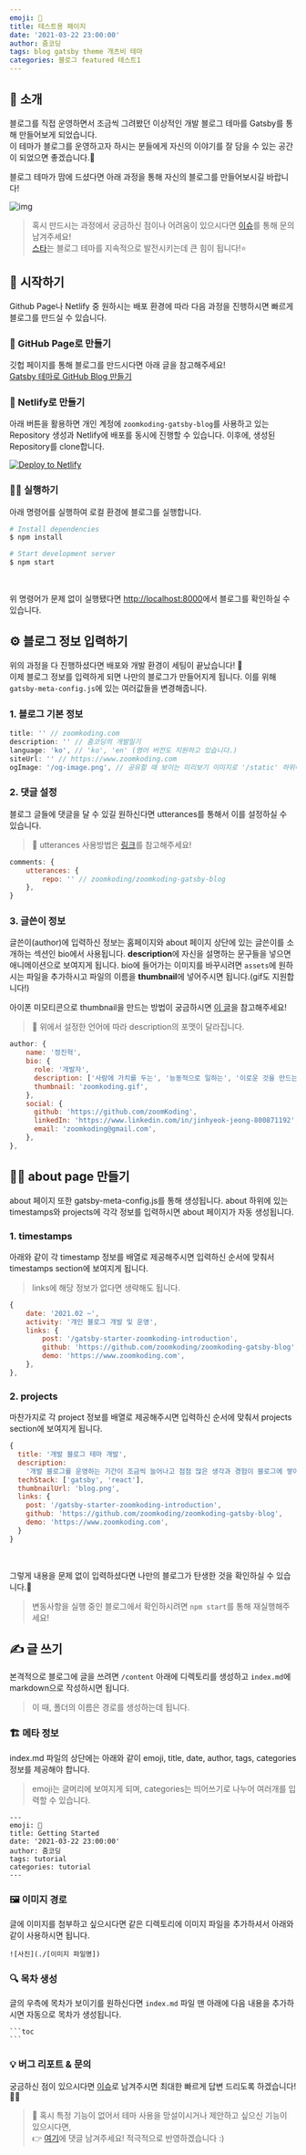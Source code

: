 ```yaml
---
emoji: 🧢
title: 테스트용 페이지
date: '2021-03-22 23:00:00'
author: 줌코딩
tags: blog gatsby theme 개츠비 테마
categories: 블로그 featured 테스트1
---
```


## 👋 소개

블로그를 직접 운영하면서 조금씩 그려봤던 이상적인 개발 블로그 테마를 Gatsby를 통해 만들어보게 되었습니다.  
이 테마가 블로그를 운영하고자 하시는 분들에게 자신의 이야기를 잘 담을 수 있는 공간이 되었으면 좋겠습니다.🙌

블로그 테마가 맘에 드셨다면 아래 과정을 통해 자신의 블로그를 만들어보시길 바랍니다!

![img](1.png)

> 혹시 만드시는 과정에서 궁금하신 점이나 어려움이 있으시다면 [이슈](https://github.com/zoomKoding/zoomkoding-gatsby-blog/issues/new)를 통해 문의 남겨주세요!  
> [스타](https://github.com/zoomKoding/zoomkoding.com)는 블로그 테마를 지속적으로 발전시키는데 큰 힘이 됩니다!⭐️

## 🚀 시작하기

Github Page나 Netlify 중 원하시는 배포 환경에 따라 다음 과정을 진행하시면 빠르게 블로그를 만드실 수 있습니다.

### 🦖 GitHub Page로 만들기

깃헙 페이지를 통해 블로그를 만드시다면 아래 글을 참고해주세요!  
[Gatsby 테마로 GitHub Blog 만들기](https://www.zoomkoding.com/gatsby-github-blog/)

### 🔧 Netlify로 만들기

아래 버튼을 활용하면 개인 계정에 `zoomkoding-gatsby-blog`를 사용하고 있는 Repository 생성과 Netlify에 배포를 동시에 진행할 수 있습니다. 이후에, 생성된 Repository를 clone합니다.

[![Deploy to Netlify](https://www.netlify.com/img/deploy/button.svg)](https://app.netlify.com/start/deploy?repository=https://github.com/zoomkoding/zoomkoding-gatsby-blog)

### 🏃‍♀️ 실행하기

아래 명령어를 실행하여 로컬 환경에 블로그를 실행합니다.

```bash
# Install dependencies
$ npm install

# Start development server
$ npm start
```

<br/>

위 명령어가 문제 없이 실행됐다면 [http://localhost:8000](http://localhost:8000)에서 블로그를 확인하실 수 있습니다.

## ⚙️ 블로그 정보 입력하기

위의 과정을 다 진행하셨다면 배포와 개발 환경이 세팅이 끝났습니다! 🙌  
이제 블로그 정보를 입력하게 되면 나만의 블로그가 만들어지게 됩니다. 이를 위해 `gatsby-meta-config.js`에 있는 여러값들을 변경해줍니다.

### 1. 블로그 기본 정보

```js
title: '' // zoomkoding.com
description: '' // 줌코딩의 개발일기
language: 'ko', // 'ko', 'en' (영어 버전도 지원하고 있습니다.)
siteUrl: '' // https://www.zoomkoding.com
ogImage: '/og-image.png', // 공유할 때 보이는 미리보기 이미지로 '/static' 하위에 넣고 싶은 이미지를 추가하시면 됩니다.
```

### 2. 댓글 설정

블로그 글들에 댓글을 달 수 있길 원하신다면 utterances를 통해서 이를 설정하실 수 있습니다.

> 🦄 utterances 사용방법은 [링크](https://utteranc.es/)를 참고해주세요!

```js
comments: {
    utterances: {
        repo: '' // zoomkoding/zoomkoding-gatsby-blog
    },
}

```

### 3. 글쓴이 정보

글쓴이(author)에 입력하신 정보는 홈페이지와 about 페이지 상단에 있는 글쓴이를 소개하는 섹션인 bio에서 사용됩니다. **description**에 자신을 설명하는 문구들을 넣으면 애니메이션으로 보여지게 됩니다. bio에 들어가는 이미지를 바꾸시려면 `assets`에 원하시는 파일을 추가하시고 파일의 이름을 **thumbnail**에 넣어주시면 됩니다.(gif도 지원합니다!)

아이폰 미모티콘으로 thumbnail을 만드는 방법이 궁금하시면 [이 글](https://www.zoomkoding.com/memoji-to-gif/)을 참고해주세요!

> 🤖 위에서 설정한 언어에 따라 description의 포맷이 달라집니다.

```js
author: {
    name: '정진혁',
    bio: {
      role: '개발자',
      description: ['사람에 가치를 두는', '능동적으로 일하는', '이로운 것을 만드는'],
      thumbnail: 'zoomkoding.gif',
    },
    social: {
      github: 'https://github.com/zoomKoding',
      linkedIn: 'https://www.linkedin.com/in/jinhyeok-jeong-800871192',
      email: 'zoomkoding@gmail.com',
    },
},
```

## 🙋‍♀️ about page 만들기

about 페이지 또한 gatsby-meta-config.js를 통해 생성됩니다. about 하위에 있는 timestamps와 projects에 각각 정보를 입력하시면 about 페이지가 자동 생성됩니다.

### 1. timestamps

아래와 같이 각 timestamp 정보를 배열로 제공해주시면 입력하신 순서에 맞춰서 timestamps section에 보여지게 됩니다.

> links에 해당 정보가 없다면 생략해도 됩니다.

```js
{
    date: '2021.02 ~',
    activity: '개인 블로그 개발 및 운영',
    links: {
        post: '/gatsby-starter-zoomkoding-introduction',
        github: 'https://github.com/zoomkoding/zoomkoding-gatsby-blog',
        demo: 'https://www.zoomkoding.com',
    },
},
```

### 2. projects

마찬가지로 각 project 정보를 배열로 제공해주시면 입력하신 순서에 맞춰서 projects section에 보여지게 됩니다.

```js
{
  title: '개발 블로그 테마 개발',
  description:
    '개발 블로그를 운영하는 기간이 조금씩 늘어나고 점점 많은 생각과 경험이 블로그에 쌓아가면서 제 이야기를 담고 있는 블로그를 직접 만들어보고 싶게 되었습니다. 그동안 여러 개발 블로그를 보면서 좋았던 부분과 불편했던 부분들을 바탕으로 레퍼런스를 참고하여 직접 블로그 테마를 만들게 되었습니다.',
  techStack: ['gatsby', 'react'],
  thumbnailUrl: 'blog.png',
  links: {
    post: '/gatsby-starter-zoomkoding-introduction',
    github: 'https://github.com/zoomkoding/zoomkoding-gatsby-blog',
    demo: 'https://www.zoomkoding.com',
  }
}
```

<br/>

그렇게 내용을 문제 없이 입력하셨다면 나만의 블로그가 탄생한 것을 확인하실 수 있습니다.🎉

> 변동사항을 실행 중인 블로그에서 확인하시려면 `npm start`를 통해 재실행해주세요!

## ✍️ 글 쓰기

본격적으로 블로그에 글을 쓰려면 `/content` 아래에 디렉토리를 생성하고 `index.md`에 markdown으로 작성하시면 됩니다.

> 이 때, 폴더의 이름은 경로를 생성하는데 됩니다.

### 🏗 메타 정보

index.md 파일의 상단에는 아래와 같이 emoji, title, date, author, tags, categories 정보를 제공해야 합니다.

> emoji는 글머리에 보여지게 되며, categories는 띄어쓰기로 나누어 여러개를 입력할 수 있습니다.

```
---
emoji: 🧢
title: Getting Started
date: '2021-03-22 23:00:00'
author: 줌코딩
tags: tutorial
categories: tutorial
---
```

### 🖼 이미지 경로

글에 이미지를 첨부하고 싶으시다면 같은 디렉토리에 이미지 파일을 추가하셔서 아래와 같이 사용하시면 됩니다.

```
![사진](./[이미지 파일명])
```

### 🔍 목차 생성

글의 우측에 목차가 보이기를 원하신다면 `index.md` 파일 맨 아래에 다음 내용을 추가하시면 자동으로 목차가 생성됩니다.

    ```toc
    ```

### 💡 버그 리포트 & 문의

궁금하신 점이 있으시다면 [이슈](https://github.com/zoomKoding/zoomkoding-gatsby-blog/issues/new)로 남겨주시면 최대한 빠르게 답변 드리도록 하겠습니다!🙋‍♂️

> 🤔 혹시 특정 기능이 없어서 테마 사용을 망설이시거나 제안하고 싶으신 기능이 있으시다면,  
> 👉 [여기](https://github.com/zoomKoding/zoomkoding-gatsby-blog/issues/40)에 댓글 남겨주세요! 적극적으로 반영하겠습니다 :)

```toc

```
